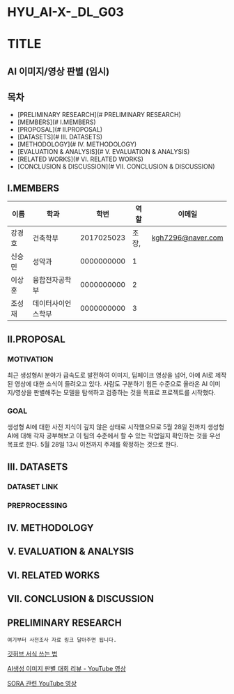# HYU_AI-X-_DL_G03
# TITLE
## AI 이미지/영상 판별 (임시)
## 목차
- [PRELIMINARY RESEARCH](# PRELIMINARY RESEARCH)
- [MEMBERS](# I.MEMBERS)
- [PROPOSAL](# II.PROPOSAL)
- [DATASETS](# III. DATASETS)
- [METHODOLOGY](# IV. METHODOLOGY)
- [EVALUATION & ANALYSIS](# V. EVALUATION & ANALYSIS)
- [RELATED WORKS](# VI. RELATED WORKS)
- [CONCLUSION & DISCUSSION](# VII. CONCLUSION & DISCUSSION)
## I.MEMBERS
이름|학과|학번|역할|이메일
---|---|---|---|---|
강경호|건축학부|2017025023|조장,|kgh7296@naver.com
신승민|성악과|0000000000|1|
이상훈|융합전자공학부|0000000000|2|
조성재|데이터사이언스학부|0000000000|3|
## II.PROPOSAL
### MOTIVATION
최근 생성형AI 분야가 급속도로 발전하여 이미지, 딥페이크 영상을 넘어, 아예 AI로 제작된 영상에 대한 소식이 들려오고 있다. 사람도 구분하기 힘든 수준으로 올라온 AI 이미지/영상을 판별해주는 모델을 탐색하고 검증하는 것을 목표로 프로젝트를 시작했다.
### GOAL
생성형 AI에 대한 사전 지식이 깊지 않은 상태로 시작했으므로
5월 28일 전까지 생성형 AI에 대해 각자 공부해보고 
이 팀의 수준에서 할 수 있는 작업일지 확인하는 것을 우선 목표로 한다.
5월 28일 13시 이전까지 주제를 확정하는 것으로 한다.

## III. DATASETS
### DATASET LINK
### PREPROCESSING
## IV. METHODOLOGY
## V. EVALUATION & ANALYSIS
## VI. RELATED WORKS
## VII. CONCLUSION & DISCUSSION
## PRELIMINARY RESEARCH
    여기부터 사전조사 자료 링크 달아주면 됩니다.
[깃허브 서식 쓰는 법](https://docs.github.com/ko/get-started/writing-on-github/getting-started-with-writing-and-formatting-on-github/basic-writing-and-formatting-syntax)

[AI생성 이미지 판별 대회 리뷰 - YouTube 영상](https://youtu.be/fmiDrEZ9vyw?si=fJafWSkHFMEq1z_h)

[SORA 관련 YouTube 영상](https://youtu.be/S_QfBYnGKnc?si=RwRCt_ph4-BJJ7BR)


